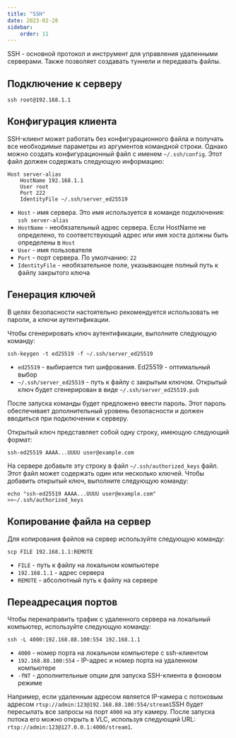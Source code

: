 ```yaml
---
title: "SSH"
date: 2023-02-28
sidebar:
    order: 11
---
```


SSH - основной протокол и инструмент для управления удаленными серверами. Также позволяет создавать туннели и передавать файлы.

## Подключение к серверу[](/ru/misc/tools-and-utilities/ssh#connection-to-server)

```
ssh root@192.168.1.1
```

## Конфигурация клиента[](/ru/misc/tools-and-utilities/ssh#client-configuration)

SSH-клиент может работать без конфигурационного файла и получать все необходимые параметры из аргументов командной строки. Однако можно создать конфигурационный файл с именем `~/.ssh/config`. Этот файл должен содержать следующую информацию:

```
Host server-alias
    HostName 192.168.1.1
    User root
    Port 222
    IdentityFile ~/.ssh/server_ed25519
```

- `Host` - имя сервера. Это имя используется в команде подключения: `ssh server-alias`
- `HostName` - необязательный адрес сервера. Если HostName не определено, то соответствующий адрес или имя хоста должны быть определены в `Host`
- `User` - имя пользователя
- `Port` - порт сервера. По умолчанию: `22`
- `IdentityFile` - необязательное поле, указывающее полный путь к файлу закрытого ключа

## Генерация ключей[](/ru/misc/tools-and-utilities/ssh#key-generation)

В целях безопасности настоятельно рекомендуется использовать не пароли, а ключи аутентификации.

Чтобы сгенерировать ключ аутентификации, выполните следующую команду:

```
ssh-keygen -t ed25519 -f ~/.ssh/server_ed25519
```

- `ed25519` - выбирается тип шифрования. Ed25519 - оптимальный выбор
- `~/.ssh/server_ed25519` - путь к файлу с закрытым ключом. Открытый ключ будет сгенерирован в виде `~/.ssh/server_ed25519.pub`

После запуска команды будет предложено ввести пароль. Этот пароль обеспечивает дополнительный уровень безопасности и должен вводиться при подключении к серверу.

Открытый ключ представляет собой одну строку, имеющую следующий формат:

```
ssh-ed25519 AAAA...UUUU user@example.com
```

На сервере добавьте эту строку в файл `~/.ssh/authorized_keys` файл. Этот файл может содержать один или несколько ключей. Чтобы добавить открытый ключ, выполните следующую команду:

```
echo "ssh-ed25519 AAAA...UUUU user@example.com" >>~/.ssh/authorized_keys
```

## Копирование файла на сервер[](/ru/misc/tools-and-utilities/ssh#copy-file-to-server)

Для копирования файлов на сервер используйте следующую команду:

```
scp FILE 192.168.1.1:REMOTE
```

- `FILE` - путь к файлу на локальном компьютере
- `192.168.1.1` - адрес сервера
- `REMOTE` - абсолютный путь к файлу на сервере

## Переадресация портов[](/ru/misc/tools-and-utilities/ssh#port-forwarding)

Чтобы перенаправить трафик с удаленного сервера на локальный компьютер, используйте следующую команду:

```
ssh -L 4000:192.168.88.100:554 192.168.1.1
```

- `4000` - номер порта на локальном компьютере с ssh-клиентом
- `192.168.88.100:554` - IP-адрес и номер порта на удаленном компьютере
- `-fNT` - дополнительные опции для запуска SSH-клиента в фоновом режиме

Например, если удаленным адресом является IP-камера с потоковым адресом `rtsp://admin:123@192.168.88.100:554/stream1`SSH будет пересылать все запросы на порт `4000` на эту камеру. После запуска потока его можно открыть в VLC, используя следующий URL: `rtsp://admin:123@127.0.0.1:4000/stream1`.
